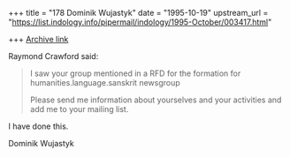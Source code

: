 +++
title = "178 Dominik Wujastyk"
date = "1995-10-19"
upstream_url = "https://list.indology.info/pipermail/indology/1995-October/003417.html"

+++
[Archive link](https://list.indology.info/pipermail/indology/1995-October/003417.html)


Raymond Crawford said:
> 
> I saw your group mentioned in a RFD for the formation for 
> humanities.language.sanskrit newsgroup
> 
> Please send me information about 
> yourselves and your activities and add me to your mailing list.

I have done this.

Dominik Wujastyk







